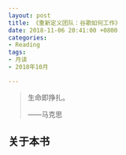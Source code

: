 ```yaml
---
layout: post
title: 《重新定义团队：谷歌如何工作》
date: 2018-11-06 20:41:00 +0800
categories:
- Reading
tags:
- 月读
- 2018年10月

---
```


<blockquote class="blockquote-center">
<p>生命即挣扎。</p>
<p>——马克思</p>
</blockquote>


## 关于本书

